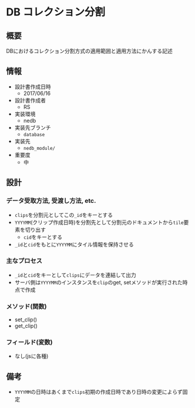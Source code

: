 # DB コレクション分割

## 概要
DBにおけるコレクション分割方式の適用範囲と適用方法にかんする記述

## 情報
  * 設計書作成日時
    - 2017/06/16
  * 設計書作成者
    - RS
  * 実装環境
    - nedb
  * 実装先ブランチ
    - `database`
  * 実装先
    - `nedb_module/`
  * 重要度
    - 中

## 設計

### データ受取方法, 受渡し方法, etc.
* `clips`を分割元としてこの`_id`をキーとする
* `YYYYMM`(クリップ作成日時)を分割先として分割元のドキュメントから`tile`要素を切り出す
  - `cid`をキーとする
* `_id`と`cid`をもとに`YYYYMM`にタイル情報を保持させる

### 主なプロセス
* `_id`と`cid`をキーとして`clips`にデータを連結して出力
* サーバ側は`YYYYMM`のインスタンスを`clip`のget, setメソッドが実行された時点で作成

### メソッド(関数)
* set_clip()
* get_clip()

### フィールド(変数)
* なし(jsに各種)

## 備考
* `YYYYMM`の日時はあくまで`clips`初期の作成日時であり日時の変更によらず固定

